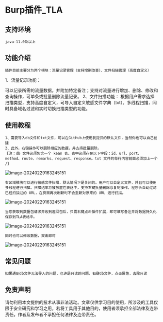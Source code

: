 # Burp插件_TLA

## 支持环境

```
java-11.0及以上
```

## 功能介绍

```
插件目前主要分为两个模块：流量记录管理（支持增删改查）、文件扫描管理（高度自定义）
```

1、流量记录功能：

​			可以记录所需的流量数据，并附加特定备注；支持对流量进行增加、删除、修改和查询操作，可单条或批量删除流量记录。
2、文件扫描功能：
​			根据用户需求选择扫描类型，支持高度自定义，可导入自定义敏感文件字典（txt），多线程扫描，同时具备域名过滤和实时切换扫描类型的功能。

## 使用教程

```
1、需要导入db文件和txt文件，可以在GitHub上使用我提供的默认文件，当然你也可以自己创建
2、此外，右键操作可以删除相应的数据，并支持批量删除。
【注：db 文件必须包含一个 kean 表，表中必须存在以下字段：id、url、port、method、route、remarks、request、response。txt 文件的每行内容前面必须加上一个 /】
```

![image-20240229163245151](https://img-blog.csdnimg.cn/direct/fdcbeeaf34544a45a20a1b31ad88a8af.png)

```
右区域模块可以进行敏感文件扫描，默认情况下是关闭的。用户可以自定义文件，并且可以使用多线程进行扫描。扫描结果将被放置在表格中，支持右键批量删除与复制操作。程序会自动过滤已经扫描过的 URL，在页面再次刷新时不会重新对原来的 URL 进行扫描。
```

![image-20240229163245151](https://img-blog.csdnimg.cn/direct/fb191e7c11cb44e3acc770df7071c2ad.png)



```
当您获取到数据包请求并收到返回包后，只需右键点击插件扩展，即可填写备注并将数据持久化保存到TLA表格中。
```

![image-20240229163245151](https://img-blog.csdnimg.cn/direct/1db35a5636db4a58a4c2ee988d90b740.png)

```
同时也可以修改数据，双击即可
```

![image-20240229163245151](https://img-blog.csdnimg.cn/direct/b3a9dc18646c4875af0ba0a274ebf9aa.png)

## 常见问题

```
如果遇到db文件无法导入的问题，也许是只读的问题，右键db文件，点击属性，去除只读
```

## 免责声明 

请勿利用本文提供的技术从事非法活动。文章仅供学习目的使用，所涉及的工具仅限于安全研究和学习之用。若将工具用于其他目的，使用者须承担全部法律及连带责任。作者及发布者不承担任何法律及连带责任。